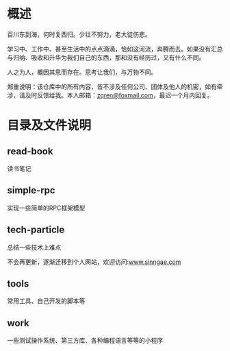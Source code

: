# 概述
百川东到海，何时复西归。少壮不努力，老大徒伤悲。

学习中、工作中、甚至生活中的点点滴滴，恰如这河流，奔腾而去。如果没有汇总与归纳、吸收和升华为我们自己的东西，那和没有经历过，又有什么不同。

人之为人，概因其思而存在。思考让我们，与万物不同。

郑重说明：该仓库中的所有内容，皆不涉及任何公司、团体及他人的机密，如有牵涉，请及时反馈给我。本人邮箱：zqren@foxmail.com，最迟一个月内回复。

# 目录及文件说明
## read-book
读书笔记
## simple-rpc
实现一些简单的RPC框架模型
## tech-particle
总结一些技术上难点

不会再更新，逐渐迁移到个人网站，欢迎访问:www.sinngae.com
## tools
常用工具、自己开发的脚本等
## work
一些测试操作系统、第三方库、各种编程语言等等的小程序
